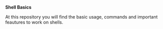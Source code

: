 
**Shell Basics**

At this repository you will find the basic usage, commands and important feautures to work on shells. 